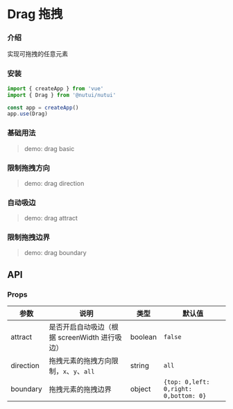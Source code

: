 # Drag 拖拽

### 介绍

实现可拖拽的任意元素

### 安装

```js
import { createApp } from 'vue'
import { Drag } from '@nutui/nutui'

const app = createApp()
app.use(Drag)
```

### 基础用法

> demo: drag basic

### 限制拖拽方向

> demo: drag direction

### 自动吸边

> demo: drag attract

### 限制拖拽边界

> demo: drag boundary

## API

### Props

| 参数 | 说明 | 类型 | 默认值 |
| --- | --- | --- | --- |
| attract | 是否开启自动吸边（根据 screenWidth 进行吸边） | boolean | `false` |
| direction | 拖拽元素的拖拽方向限制，`x`、`y`、`all` | string | `all` |
| boundary | 拖拽元素的拖拽边界 | object | `{top: 0,left: 0,right: 0,bottom: 0}` |

